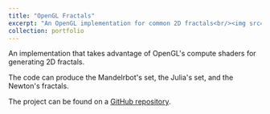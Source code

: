 ```yaml
---
title: "OpenGL Fractals"
excerpt: "An OpenGL implementation for common 2D fractals<br/><img src='/images/portfolio/julia.jpg'>"
collection: portfolio
---
```


An implementation that takes advantage of OpenGL's compute shaders for generating 2D fractals.  

The code can produce the Mandelrbot's set, the Julia's set, and the Newton's fractals.

The project can be found on a [GitHub repository](https://github.com/filthynobleman/gpu-fractals).
